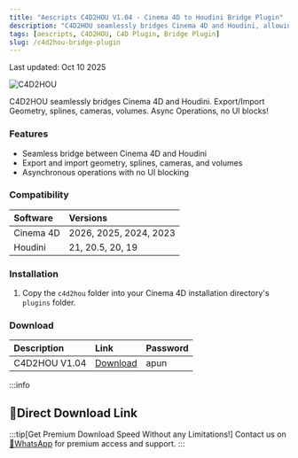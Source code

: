 ```yaml
---
title: "Aescripts C4D2HOU V1.04 - Cinema 4D to Houdini Bridge Plugin"
description: "C4D2HOU seamlessly bridges Cinema 4D and Houdini, allowing you to export/import geometry, splines, cameras, and volumes with asynchronous operations."
tags: [aescripts, C4D2HOU, C4D Plugin, Bridge Plugin]
slug: /c4d2hou-bridge-plugin
---
```


Last updated: Oct 10 2025

![C4D2HOU](https://www.gfxcamp.com/wp-content/uploads/2025/10/C4D2HOU.jpg)

C4D2HOU seamlessly bridges Cinema 4D and Houdini. Export/Import Geometry, splines, cameras, volumes. Async Operations, no UI blocks!

### Features

- Seamless bridge between Cinema 4D and Houdini
- Export and import geometry, splines, cameras, and volumes
- Asynchronous operations with no UI blocking

### Compatibility

| Software | Versions |
| :--- | :--- |
| Cinema 4D | 2026, 2025, 2024, 2023 |
| Houdini | 21, 20.5, 20, 19 |

### Installation

1. Copy the `c4d2hou` folder into your Cinema 4D installation directory's `plugins` folder.

### Download

| Description | Link | Password |
| :--- | :--- | :--- |
| C4D2HOU V1.04 | [Download](https://pan.baidu.com/s/1Lm7LvOHWhJkafsSSDDFAXg?pwd=apun) | apun |

:::info
## 🚀Direct Download Link
:::tip[Get Premium Download Speed Without any Limitations!]
Contact us on [💬WhatsApp](https://wa.me/+8613237610083) for premium  access and support.
:::